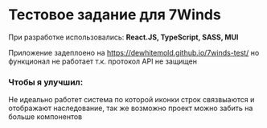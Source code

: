 # Тестовое задание для 7Winds

При разработке использовались: **React.JS, TypeScript, SASS, MUI**

Приложение задеплоено на https://dewhitemold.github.io/7winds-test/ но функционал не работает т.к. протокол API не защищен

### Чтобы я улучшил:

Не идеально работет система по которой иконки строк связвыаются и отображают наследование, так же возможно проект можно забить на больше компонентов
